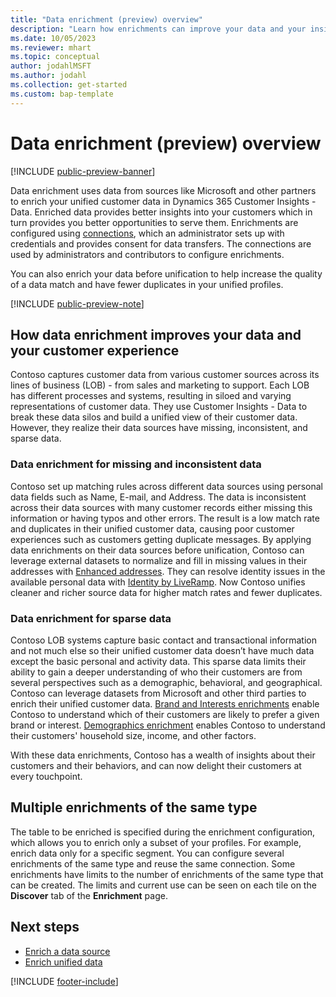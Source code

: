 ```yaml
---
title: "Data enrichment (preview) overview"
description: "Learn how enrichments can improve your data and your insights."
ms.date: 10/05/2023
ms.reviewer: mhart
ms.topic: conceptual
author: jodahlMSFT
ms.author: jodahl
ms.collection: get-started
ms.custom: bap-template
---
```


# Data enrichment (preview) overview

[!INCLUDE [public-preview-banner](includes/public-preview-banner.md)]

Data enrichment uses data from sources like Microsoft and other partners to enrich your unified customer data in Dynamics 365 Customer Insights - Data. Enriched data provides better insights into your customers which in turn provides you better opportunities to serve them. Enrichments are configured using [connections](connections.md), which an administrator sets up with credentials and provides consent for data transfers. The connections are used by administrators and contributors to configure enrichments.

You can also enrich your data before unification to help increase the quality of a data match and have fewer duplicates in your unified profiles.

[!INCLUDE [public-preview-note](includes/public-preview-note.md)]

## How data enrichment improves your data and your customer experience

Contoso captures customer data from various customer sources across its lines of business (LOB) - from sales and marketing to support. Each LOB has different processes and systems, resulting in siloed and varying representations of customer data. They use Customer Insights - Data to break these data silos and build a unified view of their customer data. However, they realize their data sources have missing, inconsistent, and sparse data.

### Data enrichment for missing and inconsistent data

Contoso set up matching rules across different data sources using personal data fields such as Name, E-mail, and Address. The data is inconsistent across their data sources with many customer records either missing this information or having typos and other errors. The result is a low match rate and duplicates in their unified customer data, causing poor customer experiences such as customers getting duplicate messages. By applying data enrichments on their data sources before unification, Contoso can leverage external datasets to normalize and fill in missing values in their addresses with [Enhanced addresses](enrichment-enhanced-addresses.md). They can resolve identity issues in the available personal data with [Identity by LiveRamp](enrichment-liveramp.md). Now Contoso unifies cleaner and richer source data for higher match rates and fewer duplicates.

### Data enrichment for sparse data

Contoso LOB systems capture basic contact and transactional information and not much else so their unified customer data doesn’t have much data except the basic personal and activity data. This sparse data limits their ability to gain a deeper understanding of who their customers are from several perspectives such as a demographic, behavioral, and geographical. Contoso can leverage datasets from Microsoft and other third parties to enrich their unified customer data. [Brand and Interests enrichments](enrichment-microsoft.md) enable Contoso to understand which of their customers are likely to prefer a given brand or interest. [Demographics enrichment](enrichment-experian.md) enables Contoso to understand their customers' household size, income, and other factors.

With these data enrichments, Contoso has a wealth of insights about their customers and their behaviors, and can now delight their customers at every touchpoint.

## Multiple enrichments of the same type

The table to be enriched is specified during the enrichment configuration, which allows you to enrich only a subset of your profiles. For example, enrich data only for a specific segment. You can configure several enrichments of the same type and reuse the same connection. Some enrichments have limits to the number of enrichments of the same type that can be created. The limits and current use can be seen on each tile on the **Discover** tab of the **Enrichment** page.

## Next steps

- [Enrich a data source](data-sources-enrichment.md)
- [Enrich unified data](enrichment-manage.md)

[!INCLUDE [footer-include](includes/footer-banner.md)]
